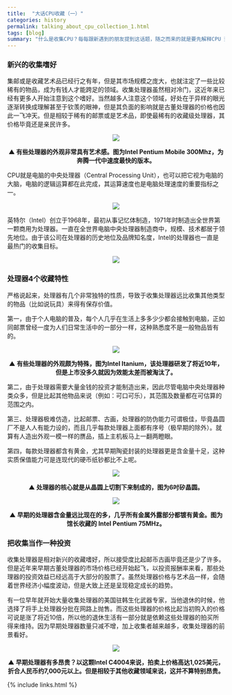 ```yaml
---
title:  "大话CPU收藏（一）"
categories: history
permalink: talking_about_cpu_collection_1.html
tags: [blog]
summary: "什么是收集CPU？每每跟新遇到的朋友提到这话题，随之而来的就是要先解释CPU 到底是什么玩意。通常朋友们的反应都是：「收集这玩意到底要干嘛？」，其实收集东西的目的有时候就是个人喜好而已，就像有女生喜欢收集Kitty，背后并不是单纯的只是基于其经济效益。对于许多电脑迷而言，CPU 不只是一台电脑的核心元件，甚至可以说是精神象征。"
---
```


### 新兴的收集嗜好

集邮或是收藏艺术品已经行之有年，但是其市场规模之庞大，也就注定了一些比较稀有的物品，成为有钱人才能跨足的领域。收集处理器虽然相对冷门，这近年来已经有更多人开始注意到这个嗜好。当然越多人注意这个领域，好处在于异样的眼光逐渐转换成理解甚至于钦羡的眼神，但是其负面的影响就是古董处理器的价格也因此一飞冲天。但是相较于稀有的邮票或是艺术品，即使最稀有的收藏级处理器，其价格毕竟还是亲民许多。

<div align="center">
    <img src="../images/blogs/talking_about_cpu_collection_fig01.jpg"/>
    <p><b>▲ 有些处理器的外观非常具有艺术感。图为Intel Pentium Mobile 300Mhz，为奔腾一代中速度最快的版本。</b></p>
</div>

CPU就是电脑的中央处理器（Central Processing Unit），也可以把它视为电脑的大脑，电脑的逻辑运算都在此完成，其运算速度也是电脑处理速度的重要指标之一。

<div align="center">
    <img src="../images/blogs/talking_about_cpu_collection_fig02.jpg"/>
</div>

英特尔（Intel）创立于1968年，最初从事记忆体制造，1971年时制造出全世界第一颗商用为处理器。一直在全世界电脑中央处理器制造商中，规模、技术都居于领先地位。由于该公司在处理器的历史地位及品牌知名度，Intel的处理器也一直是最热门的收集目标。

<div align="center">
    <img src="../images/blogs/talking_about_cpu_collection_fig03.jpg"/>
</div>

### 处理器4个收藏特性

严格说起来，处理器有几个非常独特的性质，导致于收集处理器远比收集其他类型的物品（比如说玩具）来得有保存价值。

第一，由于个人电脑的普及，每个人几乎在生活上多多少少都会接触到电脑，正如同邮票曾经一度为人们日常生活中的一部分一样，这种熟悉度不是一般物品皆有的。

<div align="center">
    <img src="../images/blogs/talking_about_cpu_collection_fig04.jpg"/>
    <p><b>▲ 有些处理器的外观颇为特殊，图为Intel Itanium，该处理器研发了将近10年，但是上市没多久就因为效能太差而被淘汰了。</b></p>
</div>

第二，由于处理器需要大量金钱的投资才能制造出来，因此尽管电脑中央处理器种类众多，但是比起其他物品来说（例如：可口可乐），其范围及数量都在可估算的范围之内。

第三、处理器极难仿造，比起邮票、古画，处理器的防伪能力可谓极佳，毕竟晶圆厂不是人人有能力设的，而且几乎每款处理器上面都有序号（极早期的除外）。就算有人造出外观一模一样的赝品，插上主机板马上一翻两瞪眼。

第四，每款处理器都含有黄金，尤其早期陶瓷封装的处理器更是含金量十足，这种实质保值能力可是连现代的硬币纸钞都比不上呢。

<div align="center">
    <img src="../images/blogs/talking_about_cpu_collection_fig05.jpg"/>
    <p><b>▲ 处理器的核心就是从晶圆上切割下来制成的，图为6吋矽晶圆。</b></p>
</div>

<div align="center">
    <img src="../images/cpus/Intel/Intel_Pentium_A80502-75_Goldcap_1.jpg"/>
    <p><b>▲ 早期的处理器含金量远比现在的多，几乎所有金属外露部分都镀有黄金。图为馆长收藏的 Intel Pentium 75MHz。</b></p>
</div>

### 把收集当作一种投资

收集处理器是相对新兴的收藏嗜好，所以接受度比起邮币古画毕竟还是少了许多。但是近年来早期古董处理器的市场价格已经开始起飞，以投资报酬率来看，那些处理器的投资效益已经远高于大部分的股票了。虽然处理器价格与艺术品一样，会随着世界经济小幅度波动，但是大致上还是呈现稳定成长的趋势。

有一位早年就开始大量收集处理器的美国驻韩生化武器专家，当他退休的时候，他选择了将手上处理器分批在网路上抛售。而这些处理器的价格比起当初购入的价格可说是涨了将近10倍，所以他的退休生活有一部分就是依赖这些处理器的拍买所得来维持。因为早期处理器数量只减不增，加上收集者越来越多，收集处理器的前景看好。

<div align="center">
    <img src="../images/blogs/talking_about_cpu_collection_fig06.jpg"/>
    <p><b>▲ 早期处理器有多昂贵？以这颗Intel C4004来说，拍卖上价格高达1,025美元，折合人民币约7,000元以上。但是相较于其他收藏领域来说，这并不算特别昂贵。</b></p>
</div>

{% include links.html %}
